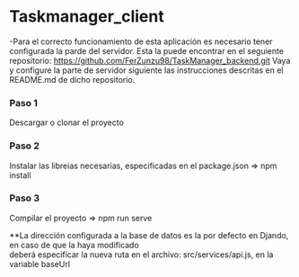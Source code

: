 # Taskmanager_client

-Para el correcto funcionamiento de esta aplicación es necesario tener configurada la parde del servidor. 
Esta la puede encontrar en el seguiente repositorio: https://github.com/FerZunzu98/TaskManager_backend.git
Vaya y configure la parte de servidor siguiente las instrucciones descritas en el README.md de dicho repositorio. 

### Paso 1

Descargar o clonar el proyecto

### Paso 2

Instalar las libreias necesarias, especificadas en el package.json => npm install

### Paso 3

Compilar el proyecto => npm run serve

**La dirección configurada a la base de datos es la por defecto en Djando, en caso de que la haya modificado <br>
deberá especificar la nueva ruta en el archivo: src/services/api.js, en la variable baseUrl
